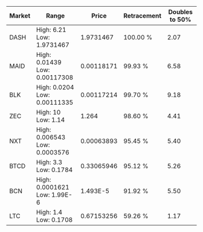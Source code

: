 | Market | Range | Price| Retracement | Doubles to 50% |
| --- | --- | --- | --- | --- |
| DASH | High: 6.21<br />Low: 1.9731467 | 1.9731467 | 100.00 % | 2.07 |
| MAID | High: 0.01439<br />Low: 0.00117308 | 0.00118171 | 99.93 % | 6.58 |
| BLK | High: 0.0204<br />Low: 0.00111335 | 0.00117214 | 99.70 % | 9.18 |
| ZEC | High: 10<br />Low: 1.14 | 1.264 | 98.60 % | 4.41 |
| NXT | High: 0.006543<br />Low: 0.0003576 | 0.00063893 | 95.45 % | 5.40 |
| BTCD | High: 3.3<br />Low: 0.1784 | 0.33065946 | 95.12 % | 5.26 |
| BCN | High: 0.0001621<br />Low: 1.99E-6 | 1.493E-5 | 91.92 % | 5.50 |
| LTC | High: 1.4<br />Low: 0.1708 | 0.67153256 | 59.26 % | 1.17 |
